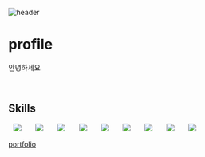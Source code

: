 ![header](https://capsule-render.vercel.app/api?type=Waving&color=gradient&text=DongGeun&nbsp;Lee&fontColor=000000&stroke=ffffff&strokeWidth=2&animation=fadeIn)



# profile
안녕하세요 
   
   &nbsp;
   &nbsp;   
   
   
## Skills
<div>
<img src="https://img.shields.io/badge/HTML5-E34F26?style=flat-square&logo=HTML5&logoColor=white" style="height : auto; margin-left : 10px; margin-right : 10px;"/></a>&nbsp;
<img src="https://img.shields.io/badge/CSS3-1572B6?style=flat-square&logo=CSS3&logoColor=white" style="height : auto; margin-left : 10px; margin-right : 10px;"/></a>&nbsp;
<img src="https://img.shields.io/badge/JavaScript-F7DF1E?style=flat-square&logo=JavaScript&logoColor=white" style="height : auto; margin-left : 10px; margin-right : 10px;"/></a>&nbsp;
<img src="https://img.shields.io/badge/Jquery-9558B2?style=flat-square&logo=Jquery&logoColor=white" style="height : auto; margin-left : 10px; margin-right : 10px;"/></a>&nbsp;
<img src="https://img.shields.io/badge/AfterEffect-151F6D?style=flat-square&logo=Adobe After Effects&logoColor=white" style="height : auto; margin-left : 10px; margin-right : 10px;"/></a>&nbsp;
<img src="https://img.shields.io/badge/Premiere pro-9999FF?style=flat-square&logo=Adobe Premiere Pro&logoColor=white" style="height : auto; margin-left : 10px; margin-right : 10px;"/></a>&nbsp;
<img src="https://img.shields.io/badge/Photoshop-31A8FF?style=flat-square&logo=Adobe Photoshop&logoColor=white" style="height : auto; margin-left : 10px; margin-right : 10px;"/></a>&nbsp;
<img src="https://img.shields.io/badge/Illustrator-FF9A00?style=flat-square&logo=Adobe Illustrator&logoColor=brown" style="height : auto; margin-left : 10px; margin-right : 10px;"/></a>&nbsp;
<img src="https://img.shields.io/badge/Cinema 4D-011A6A?style=flat-square&logo=Cinema 4D&logoColor=white" style="height : auto; margin-left : 10px; margin-right : 10px;"/></a>&nbsp;
</div>

[portfolio]( "")


